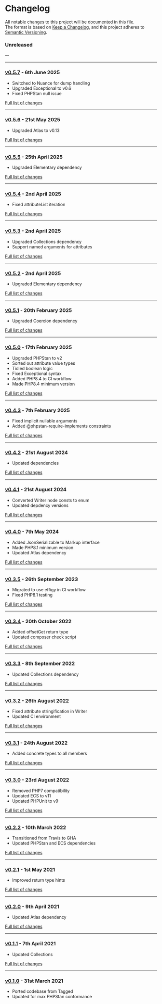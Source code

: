 # Changelog

All notable changes to this project will be documented in this file.<br>
The format is based on [Keep a Changelog](https://keepachangelog.com/en/1.0.0/),
and this project adheres to [Semantic Versioning](https://semver.org/spec/v2.0.0.html).

### Unreleased
--

---

### [v0.5.7](https://github.com/decodelabs/exemplar/commits/v0.5.7) - 6th June 2025

- Switched to Nuance for dump handling
- Upgraded Exceptional to v0.6
- Fixed PHPStan null issue

[Full list of changes](https://github.com/decodelabs/exemplar/compare/v0.5.6...v0.5.7)

---

### [v0.5.6](https://github.com/decodelabs/exemplar/commits/v0.5.6) - 21st May 2025

- Upgraded Atlas to v0.13

[Full list of changes](https://github.com/decodelabs/exemplar/compare/v0.5.5...v0.5.6)

---

### [v0.5.5](https://github.com/decodelabs/exemplar/commits/v0.5.5) - 25th April 2025

- Upgraded Elementary dependency

[Full list of changes](https://github.com/decodelabs/exemplar/compare/v0.5.4...v0.5.5)

---

### [v0.5.4](https://github.com/decodelabs/exemplar/commits/v0.5.4) - 2nd April 2025

- Fixed attributeList iteration

[Full list of changes](https://github.com/decodelabs/exemplar/compare/v0.5.3...v0.5.4)

---

### [v0.5.3](https://github.com/decodelabs/exemplar/commits/v0.5.3) - 2nd April 2025

- Upgraded Collections dependency
- Support named arguments for attributes

[Full list of changes](https://github.com/decodelabs/exemplar/compare/v0.5.2...v0.5.3)

---

### [v0.5.2](https://github.com/decodelabs/exemplar/commits/v0.5.2) - 2nd April 2025

- Upgraded Elementary dependency

[Full list of changes](https://github.com/decodelabs/exemplar/compare/v0.5.1...v0.5.2)

---

### [v0.5.1](https://github.com/decodelabs/exemplar/commits/v0.5.1) - 20th February 2025

- Upgraded Coercion dependency

[Full list of changes](https://github.com/decodelabs/exemplar/compare/v0.5.0...v0.5.1)

---

### [v0.5.0](https://github.com/decodelabs/exemplar/commits/v0.5.0) - 17th February 2025

- Upgraded PHPStan to v2
- Sorted out attribute value types
- Tidied boolean logic
- Fixed Exceptional syntax
- Added PHP8.4 to CI workflow
- Made PHP8.4 minimum version

[Full list of changes](https://github.com/decodelabs/exemplar/compare/v0.4.3...v0.5.0)

---

### [v0.4.3](https://github.com/decodelabs/exemplar/commits/v0.4.3) - 7th February 2025

- Fixed implicit nullable arguments
- Added @phpstan-require-implements constraints

[Full list of changes](https://github.com/decodelabs/exemplar/compare/v0.4.2...v0.4.3)

---

### [v0.4.2](https://github.com/decodelabs/exemplar/commits/v0.4.2) - 21st August 2024

- Updated dependencies

[Full list of changes](https://github.com/decodelabs/exemplar/compare/v0.4.1...v0.4.2)

---

### [v0.4.1](https://github.com/decodelabs/exemplar/commits/v0.4.1) - 21st August 2024

- Converted Writer node consts to enum
- Updated depdency versions

[Full list of changes](https://github.com/decodelabs/exemplar/compare/v0.4.0...v0.4.1)

---

### [v0.4.0](https://github.com/decodelabs/exemplar/commits/v0.4.0) - 7th May 2024

- Added JsonSerializable to Markup interface
- Made PHP8.1 minimum version
- Updated Atlas dependency

[Full list of changes](https://github.com/decodelabs/exemplar/compare/v0.3.5...v0.4.0)

---

### [v0.3.5](https://github.com/decodelabs/exemplar/commits/v0.3.5) - 26th September 2023

- Migrated to use effigy in CI workflow
- Fixed PHP8.1 testing

[Full list of changes](https://github.com/decodelabs/exemplar/compare/v0.3.4...v0.3.5)

---

### [v0.3.4](https://github.com/decodelabs/exemplar/commits/v0.3.4) - 20th October 2022

- Added offsetGet return type
- Updated composer check script

[Full list of changes](https://github.com/decodelabs/exemplar/compare/v0.3.3...v0.3.4)

---

### [v0.3.3](https://github.com/decodelabs/exemplar/commits/v0.3.3) - 8th September 2022

- Updated Collections dependency

[Full list of changes](https://github.com/decodelabs/exemplar/compare/v0.3.2...v0.3.3)

---

### [v0.3.2](https://github.com/decodelabs/exemplar/commits/v0.3.2) - 26th August 2022

- Fixed attribute stringification in Writer
- Updated CI environment

[Full list of changes](https://github.com/decodelabs/exemplar/compare/v0.3.1...v0.3.2)

---

### [v0.3.1](https://github.com/decodelabs/exemplar/commits/v0.3.1) - 24th August 2022

- Added concrete types to all members

[Full list of changes](https://github.com/decodelabs/exemplar/compare/v0.3.0...v0.3.1)

---

### [v0.3.0](https://github.com/decodelabs/exemplar/commits/v0.3.0) - 23rd August 2022

- Removed PHP7 compatibility
- Updated ECS to v11
- Updated PHPUnit to v9

[Full list of changes](https://github.com/decodelabs/exemplar/compare/v0.2.2...v0.3.0)

---

### [v0.2.2](https://github.com/decodelabs/exemplar/commits/v0.2.2) - 10th March 2022

- Transitioned from Travis to GHA
- Updated PHPStan and ECS dependencies

[Full list of changes](https://github.com/decodelabs/exemplar/compare/v0.2.1...v0.2.2)

---

### [v0.2.1](https://github.com/decodelabs/exemplar/commits/v0.2.1) - 1st May 2021

- Improved return type hints

[Full list of changes](https://github.com/decodelabs/exemplar/compare/v0.2.0...v0.2.1)

---

### [v0.2.0](https://github.com/decodelabs/exemplar/commits/v0.2.0) - 9th April 2021

- Updated Atlas dependency

[Full list of changes](https://github.com/decodelabs/exemplar/compare/v0.1.1...v0.2.0)

---

### [v0.1.1](https://github.com/decodelabs/exemplar/commits/v0.1.1) - 7th April 2021

- Updated Collections

[Full list of changes](https://github.com/decodelabs/exemplar/compare/v0.1.0...v0.1.1)

---

### [v0.1.0](https://github.com/decodelabs/exemplar/commits/v0.1.0) - 31st March 2021

- Ported codebase from Tagged
- Updated for max PHPStan conformance
